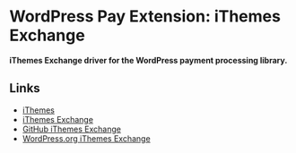 # WordPress Pay Extension: iThemes Exchange

**iThemes Exchange driver for the WordPress payment processing library.**

## Links

*	[iThemes](https://ithemes.com/)
*	[iThemes Exchange](https://ithemes.com/exchange/)
*	[GitHub iThemes Exchange](https://github.com/wp-plugins/ithemes-exchange)
*	[WordPress.org iThemes Exchange](https://wordpress.org/plugins/ithemes-exchange/)
